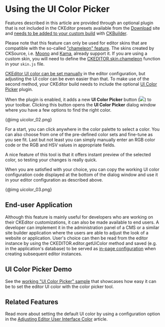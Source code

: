 <!--
Copyright (c) 2003-2017, CKSource - Frederico Knabben. All rights reserved.
For licensing, see LICENSE.md.
-->

# Using the UI Color Picker

<div class="requirements">
<p>
	Features described in this article are provided through an optional plugin that is not included in the CKEditor presets available from the <a href="http://ckeditor.com/download">Download</a> site and <a href="#!/guide/dev_plugins">needs to be added to your custom build</a> with <a href="http://ckeditor.com/builder">CKBuilder</a>.
</p>
<p>
	Please note that this feature can only be used for editor skins that are compatible with the so-called <a href="#!/guide/skin_sdk_chameleon">"chameleon" feature</a>. The skins created by CKSource, i.e. <a href="http://ckeditor.com/addon/moono">Moono</a> and <a href="http://ckeditor.com/addon/kama">Kama</a>, already support it. If you are using a custom skin, you will need to define the <a href="#!/api/CKEDITOR.skin-method-chameleon">CKEDITOR.skin.chameleon</a> function in your <code>skin.js</code> file.
</p>
</div>

[CKEditor UI color can be set manually](#!/guide/dev_uicolor) in the editor configuration, but adjusting the UI color can be even easier than that. To make use of the second method, your CKEditor build needs to include the optional [UI Color Picker](http://ckeditor.com/addon/uicolor) plugin.

When the plugin is enabled, it adds a new **UI Color Picker** button (<img class="inline" src="guides/dev_uicolorpicker/uicolorpicker.png">) to your toolbar. Clicking this button opens the **UI Color Picker** dialog window where you have a few options to find the right color.

{@img uicolor_02.png}

For a start, you can click anywhere in the color palette to select a color. You can also choose from one of the pre-defined color sets and fine-tune as you see fit. Last but not least you can simply manually enter an RGB color code or the RGB and HSV values in appropriate fields.

A nice feature of this tool is that it offers instant preview of the selected color, so testing your changes is really quick.

When you are satisfied with your choice, you can copy the working UI color configuration code displayed at the bottom of the dialog window and use it in your editor configuration as described above.

{@img uicolor_03.png}

## End-user Application

Although this feature is mainly useful for developers who are working on their CKEditor customizations, it can also be made available to end users. A developer can implement it in the administration panel of a CMS or a similar site builder application where the users are able to adjust the look of a website or application. User's choice can then be read from the editor instance by using the CKEDITOR.editor.getUiColor method and saved (e.g. in the application's database) to be served as [in-page configuration](#!/guide/dev_configuration-section-defining-configuration-in-page) when creating subsequent editor instances.

## UI Color Picker Demo

See the [working "UI Color Picker" sample](https://sdk.ckeditor.com/samples/uicolorpicker.html) that showcases how easy it can be to set the editor UI color with the color picker tool.

## Related Features

Read more about setting the default UI color by using a configuration option in the [Adjusting Editor User Interface Color](#!/guide/dev_uicolor) article.

